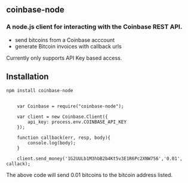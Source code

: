 ## coinbase-node

### A node.js client for interacting with the Coinbase REST API.

- send bitcoins from a Coinbase acccount
- generate Bitcoin invoices with callback urls

Currently only supports API Key based access.

## Installation

    npm install coinbase-node


		var Coinbase = require("coinbase-node");
				
		var client = new Coinbase.Client({ 
			api_key: process.env.COINBASE_API_KEY
		}); 

		function callback(err, resp, body){
			console.log(body);
		}
		
		client.send_money('1G2UULb1M3hbB2b4Kt5v3E1R6Pc2XNW756','0.01', callack);

The above code will send 0.01 bitcoins to the bitcoin address listed.


